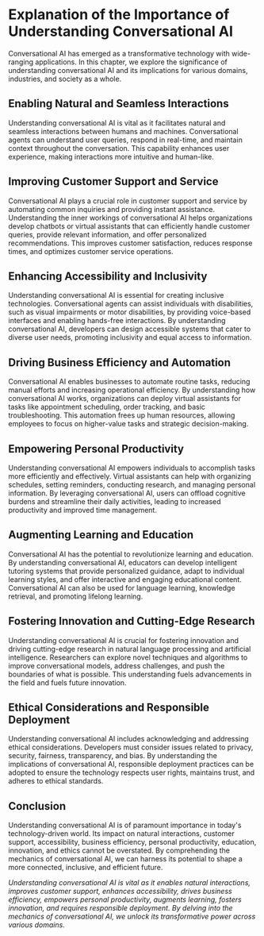 Explanation of the Importance of Understanding Conversational AI
=========================================================================

Conversational AI has emerged as a transformative technology with wide-ranging applications. In this chapter, we explore the significance of understanding conversational AI and its implications for various domains, industries, and society as a whole.

Enabling Natural and Seamless Interactions
------------------------------------------

Understanding conversational AI is vital as it facilitates natural and seamless interactions between humans and machines. Conversational agents can understand user queries, respond in real-time, and maintain context throughout the conversation. This capability enhances user experience, making interactions more intuitive and human-like.

Improving Customer Support and Service
--------------------------------------

Conversational AI plays a crucial role in customer support and service by automating common inquiries and providing instant assistance. Understanding the inner workings of conversational AI helps organizations develop chatbots or virtual assistants that can efficiently handle customer queries, provide relevant information, and offer personalized recommendations. This improves customer satisfaction, reduces response times, and optimizes customer service operations.

Enhancing Accessibility and Inclusivity
---------------------------------------

Understanding conversational AI is essential for creating inclusive technologies. Conversational agents can assist individuals with disabilities, such as visual impairments or motor disabilities, by providing voice-based interfaces and enabling hands-free interactions. By understanding conversational AI, developers can design accessible systems that cater to diverse user needs, promoting inclusivity and equal access to information.

Driving Business Efficiency and Automation
------------------------------------------

Conversational AI enables businesses to automate routine tasks, reducing manual efforts and increasing operational efficiency. By understanding how conversational AI works, organizations can deploy virtual assistants for tasks like appointment scheduling, order tracking, and basic troubleshooting. This automation frees up human resources, allowing employees to focus on higher-value tasks and strategic decision-making.

Empowering Personal Productivity
--------------------------------

Understanding conversational AI empowers individuals to accomplish tasks more efficiently and effectively. Virtual assistants can help with organizing schedules, setting reminders, conducting research, and managing personal information. By leveraging conversational AI, users can offload cognitive burdens and streamline their daily activities, leading to increased productivity and improved time management.

Augmenting Learning and Education
---------------------------------

Conversational AI has the potential to revolutionize learning and education. By understanding conversational AI, educators can develop intelligent tutoring systems that provide personalized guidance, adapt to individual learning styles, and offer interactive and engaging educational content. Conversational AI can also be used for language learning, knowledge retrieval, and promoting lifelong learning.

Fostering Innovation and Cutting-Edge Research
----------------------------------------------

Understanding conversational AI is crucial for fostering innovation and driving cutting-edge research in natural language processing and artificial intelligence. Researchers can explore novel techniques and algorithms to improve conversational models, address challenges, and push the boundaries of what is possible. This understanding fuels advancements in the field and fuels future innovation.

Ethical Considerations and Responsible Deployment
-------------------------------------------------

Understanding conversational AI includes acknowledging and addressing ethical considerations. Developers must consider issues related to privacy, security, fairness, transparency, and bias. By understanding the implications of conversational AI, responsible deployment practices can be adopted to ensure the technology respects user rights, maintains trust, and adheres to ethical standards.

Conclusion
----------

Understanding conversational AI is of paramount importance in today's technology-driven world. Its impact on natural interactions, customer support, accessibility, business efficiency, personal productivity, education, innovation, and ethics cannot be overstated. By comprehending the mechanics of conversational AI, we can harness its potential to shape a more connected, inclusive, and efficient future.

*Understanding conversational AI is vital as it enables natural interactions, improves customer support, enhances accessibility, drives business efficiency, empowers personal productivity, augments learning, fosters innovation, and requires responsible deployment. By delving into the mechanics of conversational AI, we unlock its transformative power across various domains.*
